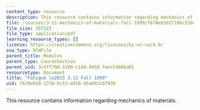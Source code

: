 ```yaml
---
content_type: resource
description: This resource contains information regarding mechanics of materials.
file: /courses/3-11-mechanics-of-materials-fall-1999/f678e01017186c53d45845ad93c07938_MIT3_11F99_fatigue.pdf
file_size: 357323
file_type: application/pdf
learning_resource_types: []
license: https://creativecommons.org/licenses/by-nc-sa/4.0/
ocw_type: OCWFile
parent_title: Modules
parent_type: CourseSection
parent_uid: 3c4ff79d-3109-c1dd-4958-feec54686a01
resourcetype: Document
title: "Fatigue \u2013 3.11 Fall 1999"
uid: f678e010-1718-6c53-d458-45ad93c07938
---
```

This resource contains information regarding mechanics of materials.